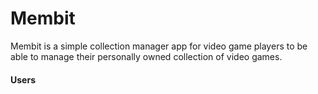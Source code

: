 # Membit
Membit is a simple collection manager app for video game players to be able to manage their personally owned collection of video games.

#### Users
